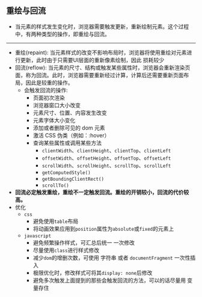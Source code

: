 ##  重绘与回流
* 当元素的样式发生变化时，浏览器需要触发更新，重新绘制元素。这个过程中，有两种类型的操作，即重绘与回流。
*** 

* 重绘(repaint): 当元素样式的改变不影响布局时，浏览器将使用重绘对元素进行更新，此时由于只需要UI层面的重新像素绘制，因此 损耗较少
* 回流(reflow): 当元素的尺寸、结构或触发某些属性时，浏览器会重新渲染页面，称为回流。此时，浏览器需要重新经过计算，计算后还需要重新页面布局，因此是较重的操作。
  * 会触发回流的操作:
    * 页面初次渲染
    * 浏览器窗口大小改变
    * 元素尺寸、位置、内容发生改变
    * 元素字体大小变化
    * 添加或者删除可见的 dom 元素
    * 激活 CSS 伪类（例如：:hover）
    * 查询某些属性或调用某些方法
      * `clientWidth`、`clientHeight`、`clientTop`、`clientLeft`
      * `offsetWidth`、`offsetHeight`、`offsetTop`、`offsetLeft`
      * `scrollWidth`、`scrollHeight`、`scrollTop`、`scrollLeft`
      * `getComputedStyle()`
      * `getBoundingClientRect()`
      * `scrollTo()`
* **回流必定触发重绘，重绘不一定触发回流。重绘的开销较小，回流的代价较高。**
* 优化
  * `css`
    * 避免使用`table`布局
    * 将动画效果应用到`position`属性为`absolute`或`fixed`的元素上
  * `javascript`
    * 避免频繁操作样式，可汇总后统一 一次修改
    * 尽量使用`class`进行样式修改
    * 减少`dom`的增删次数，可使用 字符串 或者 `documentFragment` 一次性插入
    * 极限优化时，修改样式可将其`display: none`后修改
    * 避免多次触发上面提到的那些会触发回流的方法，可以的话尽量用 变量存住
